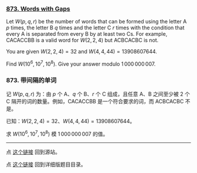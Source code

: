 ### [873. Words with Gaps](https://projecteuler.net/problem=873)

Let $W(p,q,r)$ be the number of words that can be formed using the letter A $p$ times, the letter B $q$ times and the letter C $r$ times with the condition that every A is separated from every B by at least two Cs. For example, CACACCBB is a valid word for $W(2,2,4)$ but ACBCACBC is not.

You are given $W(2,2,4)=32$ and $W(4,4,44)=13908607644$.

Find $W(10^6,10^7,10^8)$. Give your answer modulo $1\,000\,000\,007$.

### 873. 带间隔的单词

记 $W(p, q, r)$ 为：由 $p$ 个 A、$q$ 个 B、$r$ 个 C 组成，且任意 A、B 之间至少被 $2$ 个 C 隔开的词的数量。例如，CACACCBB 是一个符合要求的词，而 ACBCACBC 不是。

已知：$W(2,2,4)=32$、$W(4,4,44)=13908607644$。

求 $W(10^6,10^7,10^8)$ 模 $1\,000\,000\,007$ 的值。

---

点 [这个链接](https://fsy-juruo.github.io/pe-chinese-translation/) 回到源站。

点 [这个链接](https://fsy-juruo.github.io/pe-chinese-translation/detailed_content_archives.html) 回到详细版题目目录。


